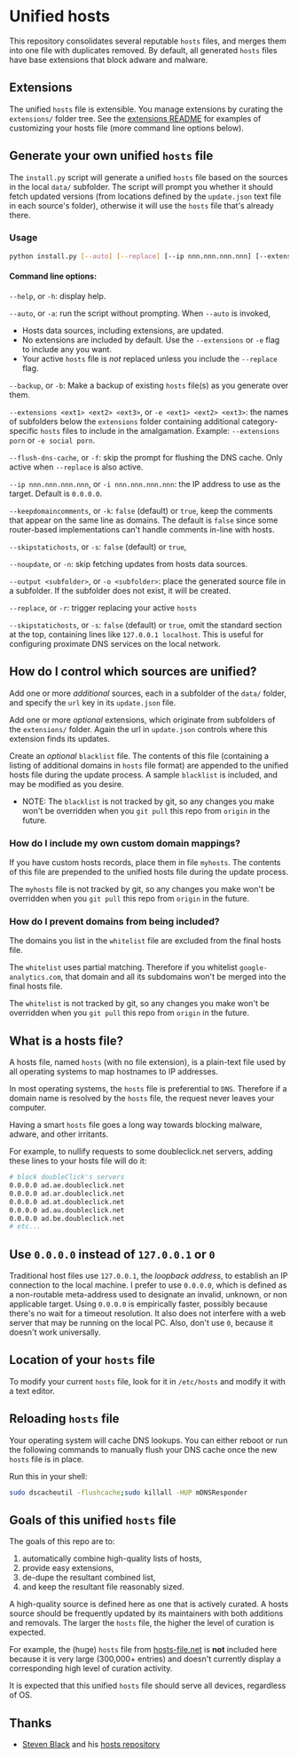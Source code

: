 # Unified hosts

This repository consolidates several reputable `hosts` files, and merges them into one file with duplicates removed. By default, all generated `hosts` files have base extensions that block adware and malware.

## Extensions

The unified `hosts` file is extensible. You manage extensions by curating the `extensions/` folder tree. See the [extensions README](https://github.com/BarryMode/macos-prime/blob/master/hosts/extensions/readme.md) for examples of customizing your hosts file (more command line options below).

## Generate your own unified `hosts` file

The `install.py` script will generate a unified `hosts` file based on the sources in the local `data/` subfolder. The script will prompt you whether it should fetch updated versions (from locations defined by the `update.json` text file in each source's folder), otherwise it will use the `hosts` file that's already there.

### Usage

```bash
python install.py [--auto] [--replace] [--ip nnn.nnn.nnn.nnn] [--extensions ext1 ext2 ext3]
```

#### Command line options:

`--help`, or `-h`: display help.

`--auto`, or `-a`: run the script without prompting. When `--auto` is invoked,

* Hosts data sources, including extensions, are updated.
* No extensions are included by default. Use the `--extensions` or `-e` flag to include any you want.
* Your active `hosts` file is *not* replaced unless you include the `--replace` flag.

`--backup`, or `-b`: Make a backup of existing `hosts` file(s) as you generate over them.

`--extensions <ext1> <ext2> <ext3>`, or `-e <ext1> <ext2> <ext3>`: the names of subfolders below the `extensions` folder containing additional category-specific `hosts` files to include in the amalgamation. Example: `--extensions porn` or `-e social porn`.

`--flush-dns-cache`, or `-f`: skip the prompt for flushing the DNS cache. Only active when `--replace` is also active.

`--ip nnn.nnn.nnn.nnn`, or `-i nnn.nnn.nnn.nnn`: the IP address to use as the target. Default is `0.0.0.0`.

`--keepdomaincomments`, or `-k`: `false` (default) or `true`, keep the comments that appear on the same line as domains. The default is `false` since some router-based implementations can't handle comments in-line with hosts.

`--skipstatichosts`, or `-s`: `false` (default) or `true`,

`--noupdate`, or `-n`: skip fetching updates from hosts data sources.

`--output <subfolder>`, or `-o <subfolder>`: place the generated source file in a subfolder. If the subfolder does not exist, it will be created.

`--replace`, or `-r`: trigger replacing your active `hosts`

`--skipstatichosts`, or `-s`: `false` (default) or `true`, omit the standard section at the top, containing lines like `127.0.0.1 localhost`. This is useful for configuring proximate DNS services on the local network.

## How do I control which sources are unified?

Add one or more *additional* sources, each in a subfolder of the `data/` folder, and specify the `url` key in its `update.json` file.

Add one or more *optional* extensions, which originate from subfolders of the `extensions/` folder. Again the url in `update.json` controls where this extension finds its updates.

Create an *optional* `blacklist` file. The contents of this file (containing a listing of additional domains in `hosts` file format) are appended to the unified hosts file during the update process. A sample `blacklist` is included, and may be modified as you desire.

  * NOTE: The `blacklist` is not tracked by git, so any changes you make won't be overridden when you `git pull` this repo from `origin` in the future.

### How do I include my own custom domain mappings?

If you have custom hosts records, place them in file `myhosts`. The contents of this file are prepended to the unified hosts file during the update process.

The `myhosts` file is not tracked by git, so any changes you make won't be overridden when you `git pull` this repo from `origin` in the future.

### How do I prevent domains from being included?

The domains you list in the `whitelist` file are excluded from the final hosts file.

The `whitelist` uses partial matching. Therefore if you whitelist `google-analytics.com`, that domain and all its subdomains won't be merged into the final hosts file.

The `whitelist` is not tracked by git, so any changes you make won't be overridden when you `git pull` this repo from `origin` in the future.

## What is a hosts file?

A hosts file, named `hosts` (with no file extension), is a plain-text file used by all operating systems to map hostnames to IP addresses.

In most operating systems, the `hosts` file is preferential to `DNS`. Therefore if a domain name is resolved by the `hosts` file, the request never leaves your computer.

Having a smart `hosts` file goes a long way towards blocking malware, adware, and other irritants.

For example, to nullify requests to some doubleclick.net servers, adding these lines to your hosts file will do it:

```bash
# block doubleClick's servers
0.0.0.0 ad.ae.doubleclick.net
0.0.0.0 ad.ar.doubleclick.net
0.0.0.0 ad.at.doubleclick.net
0.0.0.0 ad.au.doubleclick.net
0.0.0.0 ad.be.doubleclick.net
# etc...
```

## Use `0.0.0.0` instead of `127.0.0.1` or `0`

Traditional host files use `127.0.0.1`, the *loopback address*, to establish an IP connection to the local machine. I prefer to use `0.0.0.0`, which is defined as a non-routable meta-address used to designate an invalid, unknown, or non applicable target. Using `0.0.0.0` is empirically faster, possibly because there's no wait for a timeout resolution. It also does not interfere with a web server that may be running on the local PC. Also, don't use `0`, because it doesn't work universally.

## Location of your `hosts` file

To modify your current `hosts` file, look for it in `/etc/hosts` and modify it with a text editor.

## Reloading `hosts` file

Your operating system will cache DNS lookups. You can either reboot or run the following commands to manually flush your DNS cache once the new `hosts` file is in place.

Run this in your shell:

```bash
sudo dscacheutil -flushcache;sudo killall -HUP mDNSResponder
```

## Goals of this unified `hosts` file

The goals of this repo are to:

1. automatically combine high-quality lists of hosts,
2. provide easy extensions,
3. de-dupe the resultant combined list,
4. and keep the resultant file reasonably sized.

A high-quality source is defined here as one that is actively curated. A hosts source should be frequently updated by its maintainers with both additions and removals. The larger the `hosts` file, the higher the level of curation is expected.

For example, the (huge) `hosts` file from [hosts-file.net](http://hosts-file.net) is **not** included here because it is very large (300,000+ entries) and doesn't currently display a corresponding high level of curation activity.

It is expected that this unified `hosts` file should serve all devices, regardless of OS.

## Thanks

* [Steven Black](http://stevenblack.com) and his [hosts repository](https://github.com/stevenblack/hosts)
